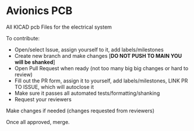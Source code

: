 # Avionics PCB
All KICAD pcb Files for the electrical system

To contribute:

- Open/select Issue, assign yourself to it, add labels/milestones
- Create new branch and make changes [**DO NOT PUSH TO MAIN YOU will be shanked**]
- Open Pull Request when ready (not too many big big changes or hard to review)
- Fill out the PR form, assign it to yourself, add labels/milestones, LINK PR TO ISSUE, which will autoclose it
- Make sure it passes all automated tests/formatting/shanking
- Request your reviewers

Make changes if needed (changes requested from reviewers)

Once all approved, merge.
